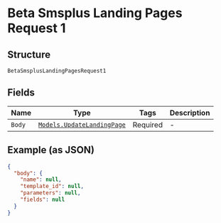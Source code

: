 
# Beta Smsplus Landing Pages Request 1

## Structure

`BetaSmsplusLandingPagesRequest1`

## Fields

| Name | Type | Tags | Description |
|  --- | --- | --- | --- |
| `Body` | [`Models.UpdateLandingPage`](../../doc/models/update-landing-page.md) | Required | - |

## Example (as JSON)

```json
{
  "body": {
    "name": null,
    "template_id": null,
    "parameters": null,
    "fields": null
  }
}
```

